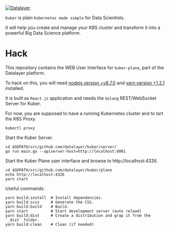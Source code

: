 [![Datalayer](http://datalayer.io/img/logo-datalayer-horizontal.png)](http://datalayer.io)

`Kuber` is plain `Kubernetes made simple` for Data Scientists.

It will help you create and manage your K8S cluster and transform it into a powerful Big Data Science platform.

# Hack

This repository contains the WEB User Interface for `kuber-plane`, part of the Datalayer platform.

To hack on this, you will need [nodejs version +v8.7.0](https://nodejs.org/en/download) and [yarn version +1.2.1](https://yarnpkg.com/lang/en/docs/install) installed.

It is built as `React.js` application and needs the `Golang` REST/WebSocket Server for Kuber.

For now, you are supposed to have a running Kubernetes cluster and to tart the K8S Proxy.

```shell
kubectl proxy
```

Start the Kuber Server.

```shell
cd $GOPATH/src/github.com/datalayer/kuber/server/
go run main.go --apiserver-host=http://localhost:8001
```

Start the Kuber Plane user interface and browse to http://localhost:4326.

```shell
cd $GOPATH/src/github.com/datalayer/kuber/plane
echo http://localhost:4326
yarn start
```

Useful commands:

```shell
yarn build:install  # Install dependencies.
yarn build:scss     # Generate the CSS.
yarn build:build    # Build.
yarn start          # Start development server (auto reload)
yarn build:dist     # Create a distribution and grap it from the `_dist` folder.
yarn build:clean    # Clean (if needed)
```

